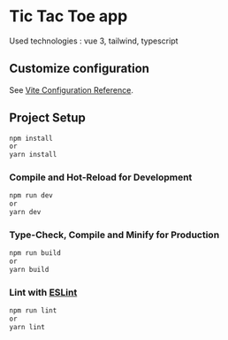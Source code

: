 # Tic Tac Toe app
Used technologies : vue 3, tailwind, typescript
## Customize configuration

See [Vite Configuration Reference](https://vitejs.dev/config/).

## Project Setup

```sh
npm install
or
yarn install
```

### Compile and Hot-Reload for Development

```sh
npm run dev
or
yarn dev
```

### Type-Check, Compile and Minify for Production

```sh
npm run build
or
yarn build
```

### Lint with [ESLint](https://eslint.org/)

```sh
npm run lint
or
yarn lint
```
